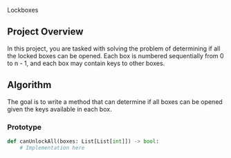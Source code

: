 Lockboxes

## Project Overview

In this project, you are tasked with solving the problem of determining if all the locked boxes can be opened. Each box is numbered sequentially from 0 to n - 1, and each box may contain keys to other boxes.

## Algorithm

The goal is to write a method that can determine if all boxes can be opened given the keys available in each box.

### Prototype

```python
def canUnlockAll(boxes: List[List[int]]) -> bool:
    # Implementation here

